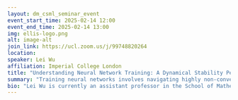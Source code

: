 ```yaml
---
layout: dm_csml_seminar_event
event_start_time: 2025-02-14 12:00
event_end_time: 2025-02-14 13:00
img: ellis-logo.png
alt: image-alt
join_link: https://ucl.zoom.us/j/99748820264
location: 
speaker: Lei Wu 
affiliation: Imperial College London
title: "Understanding Neural Network Training: A Dynamical Stability Perspective"
summary: "Training neural networks involves navigating highly non-convex and degenerate landscapes, making it challenging to understand the underlying dynamics. In this talk, we introduce a stability-based perspective to explain how stochastic gradient descent (SGD) and its variants explore these high-dimensional landscapes. This perspective provides an explanation of the well-known flat minima hypothesis: SGD converges to flat minima and flat minima generate better. In particular, our analysis can reveal the crucial roles of finite learning rate, small batch size, and the anisotropic structure of noise in help find flat minima. Finally, we present two algorithms derived from this stability perspective: one significantly accelerates the discovery of flat minima, and the other integrates seamlessly into existing deep learning frameworks to enhance large language model (LLM) pretraining."
bio: "Lei Wu is currently an assistant professor in the School of Mathematical Sciences at Peking University and his research centers on theoretical aspects of deep learning. He received his Bachelor’s degree in pure mathematics from Nankai University in 2012 and a PhD degree in computational mathematics from Peking University in 2018. From November 2018 to October 2021, he worked as a postdoctoral researcher separately at Princeton University and the University of Pennsylvania."
---
```

